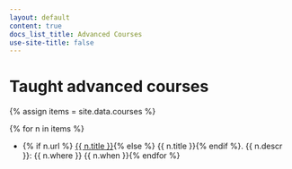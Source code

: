 ```yaml
---
layout: default
content: true
docs_list_title: Advanced Courses
use-site-title: false
---
```


# Taught advanced courses

{% assign items = site.data.courses %}

{% for n in items %}
- {% if n.url %} <a href="{{ n.url }}">{{ n.title }}</a>{% else %} {{ n.title }}{% endif %}. {{ n.descr }}:  {{ n.where }} {{ n.when }}{% endfor %}

